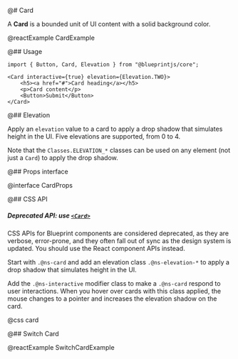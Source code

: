 @# Card

A __Card__ is a bounded unit of UI content with a solid background color.

@reactExample CardExample

@## Usage

```tsx
import { Button, Card, Elevation } from "@blueprintjs/core";

<Card interactive={true} elevation={Elevation.TWO}>
    <h5><a href="#">Card heading</a></h5>
    <p>Card content</p>
    <Button>Submit</Button>
</Card>
```

@## Elevation

Apply an `elevation` value to a card to apply a drop shadow that simulates height in the UI.
Five elevations are supported, from 0 to 4.

Note that the `Classes.ELEVATION_*` classes can be used on any element (not just a `Card`) to apply the drop shadow.

@## Props interface

@interface CardProps

@## CSS API

<div class="@ns-callout @ns-intent-warning @ns-icon-warning-sign @ns-callout-has-body-content">
    <h5 class="@ns-heading">

Deprecated API: use [`<Card>`](#core/components/card)
</h5>

CSS APIs for Blueprint components are considered deprecated, as they are verbose, error-prone, and they
often fall out of sync as the design system is updated. You should use the React component APIs instead.

</div>

Start with `.@ns-card` and add an elevation class `.@ns-elevation-*` to apply a drop shadow that simulates height in
the UI.

Add the `.@ns-interactive` modifier class to make a `.@ns-card` respond to user interactions. When you hover over cards
with this class applied, the mouse changes to a pointer and increases the elevation shadow on the card.

@css card

@## Switch Card

@reactExample SwitchCardExample
